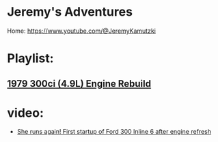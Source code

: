 # Jeremy's Adventures
Home: https://www.youtube.com/@JeremyKamutzki

# Playlist:
## [1979 300ci (4.9L) Engine Rebuild](https://www.youtube.com/playlist?list=PLIq1TzV8HwrABYz2n-vd2P-E6ESOC4XlW)

# video:
- [She runs again! First startup of Ford 300 Inline 6 after engine refresh](https://youtu.be/A0PrZqAPLck)
